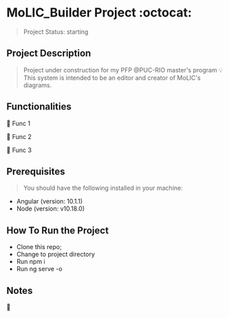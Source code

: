 # MoLIC_Builder Project :octocat:

> Project Status: starting

## Project Description

> Project under construction for my PFP @PUC-RIO master's program :bulb:
> This system is intended to be an editor and creator of MoLIC's diagrams. 

## Functionalities

:speech_balloon: Func 1

:speech_balloon: Func 2

:speech_balloon: Func 3

## Prerequisites
> You should have the following installed in your machine:
 - Angular (version: 10.1.1)
 - Node (version: v10.18.0)

 
## How To Run the Project

 - Clone this repo;
 - Change to project directory
  - Run npm i 
 - Run ng serve -o

## Notes 

:memo: